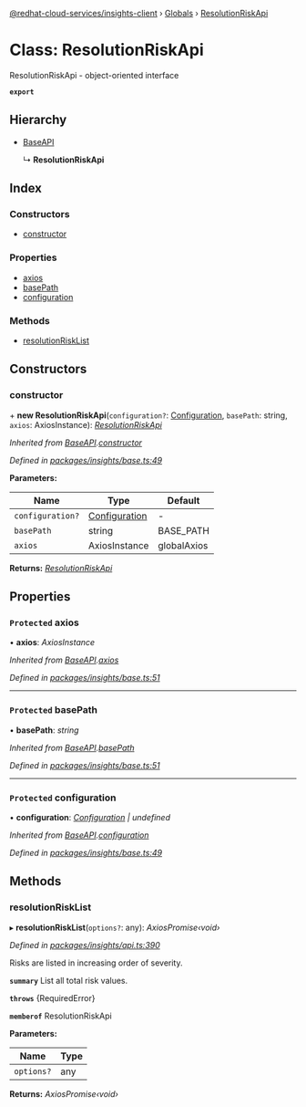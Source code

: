 [@redhat-cloud-services/insights-client](../README.md) › [Globals](../globals.md) › [ResolutionRiskApi](resolutionriskapi.md)

# Class: ResolutionRiskApi

ResolutionRiskApi - object-oriented interface

**`export`** 

## Hierarchy

* [BaseAPI](baseapi.md)

  ↳ **ResolutionRiskApi**

## Index

### Constructors

* [constructor](resolutionriskapi.md#constructor)

### Properties

* [axios](resolutionriskapi.md#protected-axios)
* [basePath](resolutionriskapi.md#protected-basepath)
* [configuration](resolutionriskapi.md#protected-configuration)

### Methods

* [resolutionRiskList](resolutionriskapi.md#resolutionrisklist)

## Constructors

###  constructor

\+ **new ResolutionRiskApi**(`configuration?`: [Configuration](configuration.md), `basePath`: string, `axios`: AxiosInstance): *[ResolutionRiskApi](resolutionriskapi.md)*

*Inherited from [BaseAPI](baseapi.md).[constructor](baseapi.md#constructor)*

*Defined in [packages/insights/base.ts:49](https://github.com/RedHatInsights/javascript-clients/blob/master/packages/insights/base.ts#L49)*

**Parameters:**

Name | Type | Default |
------ | ------ | ------ |
`configuration?` | [Configuration](configuration.md) | - |
`basePath` | string | BASE_PATH |
`axios` | AxiosInstance | globalAxios |

**Returns:** *[ResolutionRiskApi](resolutionriskapi.md)*

## Properties

### `Protected` axios

• **axios**: *AxiosInstance*

*Inherited from [BaseAPI](baseapi.md).[axios](baseapi.md#protected-axios)*

*Defined in [packages/insights/base.ts:51](https://github.com/RedHatInsights/javascript-clients/blob/master/packages/insights/base.ts#L51)*

___

### `Protected` basePath

• **basePath**: *string*

*Inherited from [BaseAPI](baseapi.md).[basePath](baseapi.md#protected-basepath)*

*Defined in [packages/insights/base.ts:51](https://github.com/RedHatInsights/javascript-clients/blob/master/packages/insights/base.ts#L51)*

___

### `Protected` configuration

• **configuration**: *[Configuration](configuration.md) | undefined*

*Inherited from [BaseAPI](baseapi.md).[configuration](baseapi.md#protected-configuration)*

*Defined in [packages/insights/base.ts:49](https://github.com/RedHatInsights/javascript-clients/blob/master/packages/insights/base.ts#L49)*

## Methods

###  resolutionRiskList

▸ **resolutionRiskList**(`options?`: any): *AxiosPromise‹void›*

*Defined in [packages/insights/api.ts:390](https://github.com/RedHatInsights/javascript-clients/blob/master/packages/insights/api.ts#L390)*

Risks are listed in increasing order of severity.

**`summary`** List all total risk values.

**`throws`** {RequiredError}

**`memberof`** ResolutionRiskApi

**Parameters:**

Name | Type |
------ | ------ |
`options?` | any |

**Returns:** *AxiosPromise‹void›*
